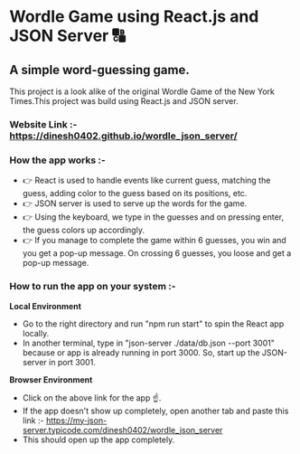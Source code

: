 # Wordle Game using React.js and JSON Server 🔠
## A simple word-guessing game.

This project is a look alike of the original Wordle Game of the New York Times.This project was build using React.js and JSON server.
### Website Link :- https://dinesh0402.github.io/wordle_json_server/

### How the app works :-
* 👉 React is used to handle events like current guess, matching the guess, adding color to the guess based on its positions, etc.
* 👉 JSON server is used to serve up the words for the game.
* 👉 Using the keyboard, we type in the guesses and on pressing enter, the guess colors up accordingly.
* 👉 If you manage to complete the game within 6 guesses, you win and you get a pop-up message. On crossing 6 guesses, you loose and get a pop-up message.

### How to run the app on your system :-
**Local Environment**
* Go to the right directory and run "npm run start" to spin the React app locally.
* In another terminal, type in "json-server ./data/db.json --port 3001" because or app is already running in port 3000. So, start up the JSON-server in port 3001.

**Browser Environment**
* Click on the above link for the app ☝.
* If the app doesn't show up completely, open another tab and paste this link :- https://my-json-server.typicode.com/dinesh0402/wordle_json_server
* This should open up the app completely. 
